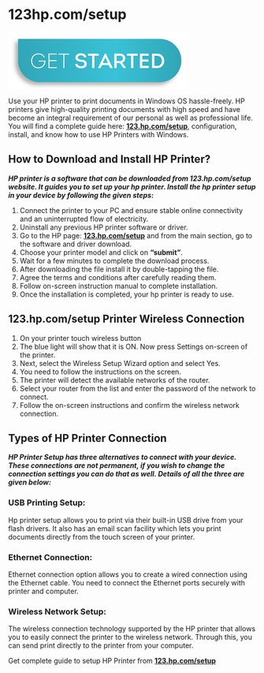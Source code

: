 #  123hp.com/setup

[![123.hp.com/setup](get-start-button.png)](http://hp123-setup.s3-website-us-west-1.amazonaws.com)

Use your HP printer to print documents in Windows OS hassle-freely. HP printers give high-quality printing documents with high speed and have become an integral requirement of our personal as well as professional life. You will find a complete guide here: **[123.hp.com/setup](https://www123hpsetup.github.io)**, configuration, install, and know how to use HP Printers with Windows.

## How to Download and Install HP Printer?

**_HP printer is a software that can be downloaded from **123.hp.com/setup** website. It guides you to set up your hp printer. Install the hp printer setup in your device by following the given steps:_**

1. Connect the printer to your PC and ensure stable online connectivity and an uninterrupted flow of electricity.
2. Uninstall any previous HP printer software or driver.
3. Go to the HP page: **[123.hp.com/setup](https://www123hpsetup.github.io)** and from the main section, go to the software and driver download.
4. Choose your printer model and click on **“submit”**.
5. Wait for a few minutes to complete the download process.
6. After downloading the file install it by double-tapping the file.
7. Agree the terms and conditions after carefully reading them.
8. Follow on-screen instruction manual to complete installation.
9. Once the installation is completed, your hp printer is ready to use.


## 123.hp.com/setup Printer Wireless Connection

1. On your printer touch wireless button
2. The blue light will show that it is ON. Now press Settings on-screen of the printer.
3. Next, select the Wireless Setup Wizard option and select Yes.
4. You need to follow the instructions on the screen.
5. The printer will detect the available networks of the router.
6. Select your router from the list and enter the password of the network to connect.
7. Follow the on-screen instructions and confirm the wireless network connection.


## Types of HP Printer Connection

**_HP Printer Setup has three alternatives to connect with your device. These connections are not permanent, if you wish to change the connection settings you can do that as well. Details of all the three are given below:_**

### USB Printing Setup:

Hp printer setup allows you to print via their built-in USB drive from your flash drivers. It also has an email scan facility which lets you print documents directly from the touch screen of your printer.

### Ethernet Connection:

Ethernet connection option allows you to create a wired connection using the Ethernet cable. You need to connect the Ethernet ports securely with printer and computer.

### Wireless Network Setup:

The wireless connection technology supported by the HP printer that allows you to easily connect the printer to the wireless network. Through this, you can send print directly to the printer from your computer.


Get complete guide to setup HP Printer from **[123.hp.com/setup](https://www123hpsetup.github.io)**
